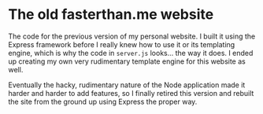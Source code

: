 # The old fasterthan.me website

The code for the previous version of my personal website. I built it using the Express framework before I really knew how to use it or its templating engine, which is why the code in `server.js` looks... the way it does. I ended up creating my own very rudimentary template engine for this website as well.

Eventually the hacky, rudimentary nature of the Node application made it harder and harder to add features, so I finally retired this version and rebuilt the site from the ground up using Express the proper way.
